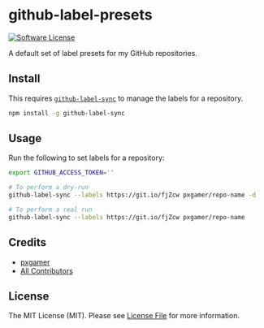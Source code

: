 # github-label-presets

[![Software License][ico-license]](LICENSE.md)

A default set of label presets for my GitHub repositories.

## Install

This requires [`github-label-sync`][link-github-label-sync] to manage the labels for a repository.

```bash
npm install -g github-label-sync
```

## Usage

Run the following to set labels for a repository:

```bash
export GITHUB_ACCESS_TOKEN=''

# To perform a dry-run
github-label-sync --labels https://git.io/fjZcw pxgamer/repo-name -d

# To perform a real run
github-label-sync --labels https://git.io/fjZcw pxgamer/repo-name
```

## Credits

- [pxgamer][link-author]
- [All Contributors][link-contributors]

## License

The MIT License (MIT). Please see [License File](LICENSE.md) for more information.

[ico-license]: https://img.shields.io/badge/license-MIT-brightgreen.svg?style=flat-square

[link-github-label-sync]: https://github.com/Financial-Times/github-label-sync#command-line-interface
[link-author]: https://github.com/pxgamer
[link-contributors]: ../../contributors
